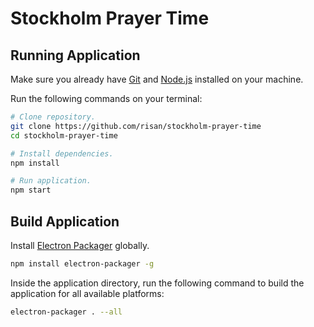 # Stockholm Prayer Time

## Running Application

Make sure you already have [Git](https://git-scm.com) and [Node.js](https://nodejs.org/en/download) installed on your machine.

Run the following commands on your terminal:

```bash
# Clone repository.
git clone https://github.com/risan/stockholm-prayer-time
cd stockholm-prayer-time

# Install dependencies.
npm install

# Run application.
npm start
```

## Build Application

Install [Electron Packager](https://github.com/electron-userland/electron-packager) globally.

```bash
npm install electron-packager -g
```

Inside the application directory, run the following command to build the application for all available platforms:

```bash
electron-packager . --all
```

